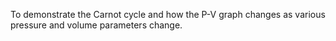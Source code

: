 To demonstrate the Carnot cycle and how the P-V graph changes as various pressure and volume parameters change.
